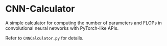 # CNN-Calculator

A simple calculator for computing the number of parameters and FLOPs in convolutional neural networks with PyTorch-like APIs.

Refer to `CNNCalculator.py` for details.
